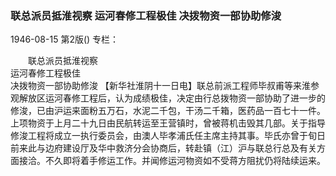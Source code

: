 ### 联总派员抵淮视察  运河春修工程极佳  决拨物资一部协助修浚

1946-08-15
第2版()
专栏：

　　联总派员抵淮视察            
    运河春修工程极佳            
    决拨物资一部协助修浚
    【新华社淮阴十一日电】联总前派工程师毕叔甫等来淮参观解放区运河春修工程后，认为成绩极佳，决定由行总拨物资一部协助了进一步的修浚，已由沪运来面粉五万石，水泥二千包，干汤二千箱，医药品一百七十一件。上项物资于上月二十九日由民航转运至王营镇时，曾被蒋机击毁其几部。关于指导修浚工程将成立一执行委员会，由澳人毕孝浦氏任主席主持其事。毕氏亦曾于旬日前来此与边府建设厅及华中救济分会协商后，转赴镇（江）沪与联总行总及有关方面接洽。不久即将着手修运工作。并闻修运河物资如不受蒋方阻扰仍将陆续运来。
